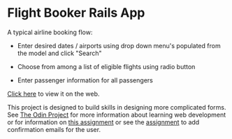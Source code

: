 # Flight Booker Rails App

A typical airline booking flow:

* Enter desired dates / airports using drop down menu's populated from the model and click "Search"

* Choose from among a list of eligible flights using radio button

* Enter passenger information for all passengers

[Click here](https://secure-depths-25814.herokuapp.com) to view it on the web.

This project is designed to build skills in designing more complicated forms. See [The Odin Project](http://www.theodinproject.com) for more information about learning web development or for information on [this assignment](http://www.theodinproject.com/courses/ruby-on-rails/lessons/building-advanced-forms?ref=lnav) or see the [assignment](http://www.theodinproject.com/courses/ruby-on-rails/lessons/sending-confirmation-emails?ref=lc-pb) to add confirmation emails for the user.